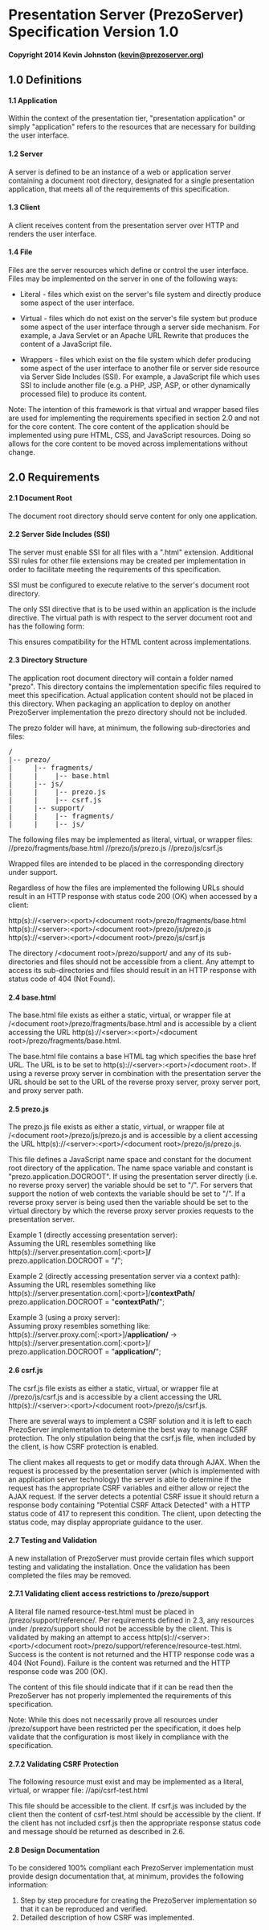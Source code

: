 # Presentation Server (PrezoServer) Specification Version 1.0

#### Copyright 2014 Kevin Johnston (kevin@prezoserver.org)

## 1.0 Definitions

#### 1.1 Application

Within the context of the presentation tier, "presentation application" or simply "application" refers to the resources that are necessary for building the user interface.

#### 1.2 Server

A server is defined to be an instance of a web or application server containing a document root directory, designated for a single presentation application, that meets all of the requirements of this specification.

#### 1.3 Client

A client receives content from the presentation server over HTTP and renders the user interface. 

#### 1.4 File

Files are the server resources which define or control the user interface. Files may be implemented on the server in one of the following ways:

* Literal - files which exist on the server's file system and directly produce some aspect of the user interface.

* Virtual - files which do not exist on the server's file system but produce some aspect of the user interface through a server side mechanism. For example, a Java Servlet or an Apache URL Rewrite that produces the content of a JavaScript file.

* Wrappers - files which exist on the file system which defer producing some aspect of the user interface to another file or server side resource via Server Side Includes (SSI).  For example, a JavaScript file which uses SSI to include another file (e.g. a PHP, JSP, ASP, or other dynamically processed file) to produce its content.

Note: The intention of this framework is that virtual and wrapper based files are used for implementing the requirements specified in section 2.0 and not for the core content. The core content of the application should be implemented using pure HTML, CSS, and JavaScript resources. Doing so allows for the core content to be moved across implementations without change.

## 2.0 Requirements

#### 2.1 Document Root

The document root directory should serve content for only one application.

#### 2.2 Server Side Includes (SSI)

The server must enable SSI for all files with a ".html" extension. Additional SSI rules for other file extensions may be created per implementation in order to facilitate meeting the requirements of this specification.

SSI must be configured to execute relative to the server's document root directory.

The only SSI directive that is to be used within an application is the include directive. The virtual path is with respect to the server document root and has the following form:

<!--#include virtual="/<directory>/<file>" -->

This ensures compatibility for the HTML content across implementations. 

#### 2.3 Directory Structure
The application root document directory will contain a folder named "prezo". This directory contains the implementation specific files required to meet this specification.  Actual application content should not be placed in this directory.  When packaging an application to deploy on another PrezoServer implementation the prezo directory should not be included. 

The prezo folder will have, at minimum, the following sub-directories and files:

<pre>
/
|-- prezo/
|     |-- fragments/
|     |    |-- base.html
|     |-- js/
|     |    |-- prezo.js
|     |    |-- csrf.js
|     |-- support/
|     |    |-- fragments/
|     |    |-- js/
</pre> 
 
The following files may be implemented as literal, virtual, or wrapper files:
    /<document root>/prezo/fragments/base.html
    /<document root>/prezo/js/prezo.js
    /<document root>/prezo/js/csrf.js
    
Wrapped files are intended to be placed in the corresponding directory under support.

Regardless of how the files are implemented the following URLs should result in an HTTP response with status code 200 (OK) when accessed by a client:

http(s)://\<server\>:\<port\>/\<document root\>/prezo/fragments/base.html  
http(s)://\<server\>:\<port\>/\<document root\>/prezo/js/prezo.js  
http(s)://\<server\>:\<port\>/\<document root\>/prezo/js/csrf.js  

The directory /\<document root\>/prezo/support/ and any of its sub-directories and files should not be accessible from a client. Any attempt to access its sub-directories and files should result in an HTTP response with status code of 404 (Not Found).

#### 2.4 base.html

The base.html file exists as either a static, virtual, or wrapper file at /\<document root\>/prezo/fragments/base.html and is accessible by a client accessing the URL http(s)://\<server\>:\<port\>/\<document root\>/prezo/fragments/base.html. 

The base.html file contains a base HTML tag which specifies the base href URL. The URL is to be set to http(s)://\<server\>:\<port\>/\<document root\>. If using a reverse proxy server in combination with the presentation server the URL should be set to the URL of the reverse proxy server, proxy server port, and proxy server path.

#### 2.5 prezo.js

The prezo.js file exists as either a static, virtual, or wrapper file at /\<document root\>/prezo/js/prezo.js and is accessible by a client accessing the URL http(s)://\<server\>:\<port\>/\<document root\>/prezo/js/prezo.js.

This file defines a JavaScript name space and constant for the document root directory of the application. The name space variable and constant is "prezo.application.DOCROOT". If using the presentation server directly (i.e. no reverse proxy server) the variable should be set to "/". For servers that support the notion of web contexts the variable should be set to "<contextPath>/". If a reverse proxy server is being used then the variable should be set to the virtual directory by which the reverse proxy server proxies requests to the presentation server. 

Example 1 (directly accessing presentation server):  
Assuming the URL resembles something like http(s)://server.presentation.com[:\<port\>]**/**   
prezo.application.DOCROOT = "**/**";

Example 2 (directly accessing presentation server via a context path):  
Assuming the URL resembles something like http(s)://server.presentation.com[:\<port\>]/**contextPath/**          
prezo.application.DOCROOT = "**contextPath/**";  

Example 3 (using a proxy server):  
Assuming proxy resembles something like:  
http(s)://server.proxy.com[:\<port\>]/**application/** -> http(s)://server.presentation.com[:\<port\>]/  
prezo.application.DOCROOT = "**application/**";

#### 2.6 csrf.js

The csrf.js file exists as either a static, virtual, or wrapper file at /<document root>/prezo/js/csrf.js and is accessible by a client accessing the URL http(s)://\<server\>:\<port\>/\<document root\>/prezo/js/csrf.js.

There are several ways to implement a CSRF solution and it is left to each PrezoServer implementation to determine the best way to manage CSRF protection. The only stipulation being that the csrf.js file, when included by the client, is how CSRF protection is enabled. 

The client makes all requests to get or modify data through AJAX. When the request is processed by the presentation server (which is implemented with an application server technology) the server is able to determine if the request has the appropriate CSRF variables and either allow or reject the AJAX request. If the server detects a potential CSRF issue it should return a response body containing "Potential CSRF Attack Detected" with a HTTP status code of 417 to represent this condition. The client, upon detecting the status code, may display appropriate guidance to the user.

#### 2.7 Testing and Validation

A new installation of PrezoServer must provide certain files which support testing and validating the installation. Once the validation has been completed the files may be removed.

#### 2.7.1 Validating client access restrictions to /prezo/support

A literal file named resource-test.html must be placed in /prezo/support/reference/. Per requirements defined in 2.3, any resources under /prezo/support should not be accessible by the client. This is validated by making an attempt to access http(s)://\<server\>:\<port\>/\<document root\>/prezo/support/reference/resource-test.html. Success is the content is not returned and the HTTP response code was a 404 (Not Found). Failure is the content was returned and the HTTP response code was 200 (OK).

The content of this file should indicate that if it can be read then the PrezoServer has not properly implemented the requirements of this specification.

Note: While this does not necessarily prove all resources under /prezo/support have been restricted per the specification, it does help validate that the configuration is most likely in compliance with the specification.

#### 2.7.2 Validating CSRF Protection

The following resource must exist and may be implemented as a literal, virtual, or wrapper file:
/<document root>/api/csrf-test.html

This file should be accessible to the client. If csrf.js was included by the client then the content of csrf-test.html should be accessible by the client. If the client has not included csrf.js then the appropriate response status code and message should be returned as described in 2.6. 

#### 2.8 Design Documentation

To be considered 100% compliant each PrezoServer implementation must provide design documentation that, at minimum, provides the following information:

1. Step by step procedure for creating the PrezoServer implementation so that it can be reproduced and verified.
2. Detailed description of how CSRF was implemented. 
    





